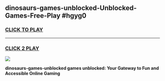 
## dinosaurs-games-unblocked-Unblocked-Games-Free-Play #hgyg0
<h3>
<a href="https://us.freeplayer.one?title=dinosaurs-games-unblocked&ref=9M">CLICK TO PLAY</a></h3>
<hr>

<h3>
<a href="https://us.freeplayer.one?title=dinosaurs-games-unblocked&ref=9M">CLICK 2 PLAY</a>
  
</h3>

<a href="https://us.freeplayer.one?title=dinosaurs-games-unblocked&ref=9M"><img src="https://clearcache.store/games.png"></a>


**dinosaurs-games-unblocked games unblocked: Your Gateway to Fun and Accessible Online Gaming**
